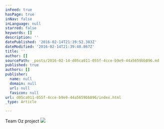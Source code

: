 ```yaml
---
inFeed: true
hasPage: true
inNav: false
inLanguage: null
starred: false
keywords: []
description: ''
datePublished: '2016-02-14T21:39:52.383Z'
dateModified: '2016-02-14T21:39:48.867Z'
title: ''
author: []
sourcePath: _posts/2016-02-14-d05ca911-055f-4cce-b9e9-44a5659bb896.md
published: true
authors: []
publisher:
  name: null
  domain: null
  url: null
  favicon: null
url: d05ca911-055f-4cce-b9e9-44a5659bb896/index.html
_type: Article

---
```

Team Oz project
![](https://the-grid-user-content.s3-us-west-2.amazonaws.com/418d846f-727e-40db-a0b9-442de2268ebb.jpg)